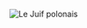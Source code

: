 ![Le Juif polonais](https://upload.wikimedia.org/wikipedia/commons/thumb/6/67/Australian_Brushturkey_2_-_Newington.jpg/350px-Australian_Brushturkey_2_-_Newington.jpg)